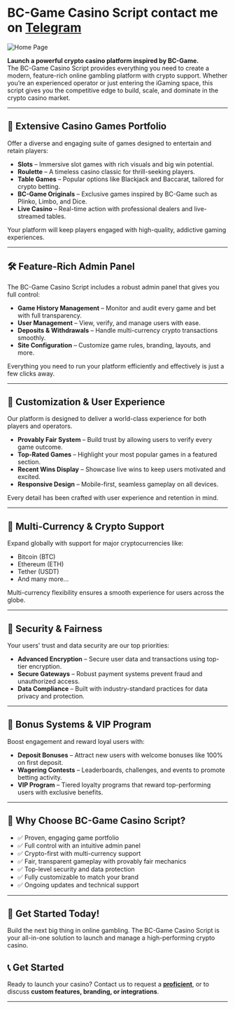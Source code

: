# BC-Game Casino Script contact me on **[Telegram](https://t.me/Proficientng)**


![Home Page](./image.png)

**Launch a powerful crypto casino platform inspired by BC-Game.**  
The BC-Game Casino Script provides everything you need to create a modern, feature-rich online gambling platform with crypto support. Whether you’re an experienced operator or just entering the iGaming space, this script gives you the competitive edge to build, scale, and dominate in the crypto casino market.

---

## 🎰 Extensive Casino Games Portfolio

Offer a diverse and engaging suite of games designed to entertain and retain players:

- **Slots** – Immersive slot games with rich visuals and big win potential.
- **Roulette** – A timeless casino classic for thrill-seeking players.
- **Table Games** – Popular options like Blackjack and Baccarat, tailored for crypto betting.
- **BC-Game Originals** – Exclusive games inspired by BC-Game such as Plinko, Limbo, and Dice.
- **Live Casino** – Real-time action with professional dealers and live-streamed tables.

Your platform will keep players engaged with high-quality, addictive gaming experiences.

---

## 🛠️ Feature-Rich Admin Panel

The BC-Game Casino Script includes a robust admin panel that gives you full control:

- **Game History Management** – Monitor and audit every game and bet with full transparency.
- **User Management** – View, verify, and manage users with ease.
- **Deposits & Withdrawals** – Handle multi-currency crypto transactions smoothly.
- **Site Configuration** – Customize game rules, branding, layouts, and more.

Everything you need to run your platform efficiently and effectively is just a few clicks away.

---

## 🧩 Customization & User Experience

Our platform is designed to deliver a world-class experience for both players and operators.

- **Provably Fair System** – Build trust by allowing users to verify every game outcome.
- **Top-Rated Games** – Highlight your most popular games in a featured section.
- **Recent Wins Display** – Showcase live wins to keep users motivated and excited.
- **Responsive Design** – Mobile-first, seamless gameplay on all devices.

Every detail has been crafted with user experience and retention in mind.

---

## 💱 Multi-Currency & Crypto Support

Expand globally with support for major cryptocurrencies like:

- Bitcoin (BTC)
- Ethereum (ETH)
- Tether (USDT)
- And many more...

Multi-currency flexibility ensures a smooth experience for users across the globe.

---

## 🔐 Security & Fairness

Your users' trust and data security are our top priorities:

- **Advanced Encryption** – Secure user data and transactions using top-tier encryption.
- **Secure Gateways** – Robust payment systems prevent fraud and unauthorized access.
- **Data Compliance** – Built with industry-standard practices for data privacy and protection.

---

## 🎁 Bonus Systems & VIP Program

Boost engagement and reward loyal users with:

- **Deposit Bonuses** – Attract new users with welcome bonuses like 100% on first deposit.
- **Wagering Contests** – Leaderboards, challenges, and events to promote betting activity.
- **VIP Program** – Tiered loyalty programs that reward top-performing users with exclusive benefits.

---

## 🚀 Why Choose BC-Game Casino Script?

- ✅ Proven, engaging game portfolio
- ✅ Full control with an intuitive admin panel
- ✅ Crypto-first with multi-currency support
- ✅ Fair, transparent gameplay with provably fair mechanics
- ✅ Top-level security and data protection
- ✅ Fully customizable to match your brand
- ✅ Ongoing updates and technical support

---

## 🏁 Get Started Today!

Build the next big thing in online gambling. The BC-Game Casino Script is your all-in-one solution to launch and manage a high-performing crypto casino.


## 📞 Get Started

Ready to launch your casino? Contact us to request a **[proficient](https://t.me/Proficientng)**, or to discuss **custom features, branding, or integrations**.

---
